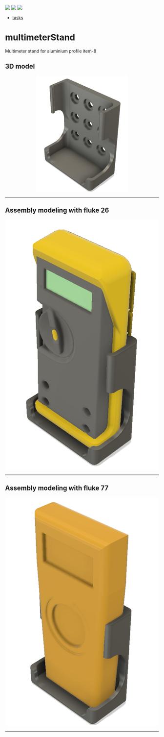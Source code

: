 [![](https://img.shields.io/badge/organization-nikosLab-blue.svg)](https://github.com/iotmodular) 
[![](https://img.shields.io/badge/remote-multimeterStand-green.svg)](https://github.com/nikoschalikias/multimeterStand) 
[![](https://img.shields.io/badge/local-F:\prj\nikosLab\multimeterStand-orange.svg)]() 


* [tasks](tasks.md)


# multimeterStand

Multimeter stand for aluminium profile item-8

## 3D model
<p align="center">
<img
src="img/01.PNG"
width = 300
/>
</p>

----

<!-- pagebreak -->
## Assembly modeling with fluke 26
<p align="center">
<img
src="img/02.PNG"
width = 500
/>
</p>

----

<!-- pagebreak -->
## Assembly modeling with fluke 77


<p align="center">
<img
src="img/03.PNG"
width = 500
/>
</p>


----

